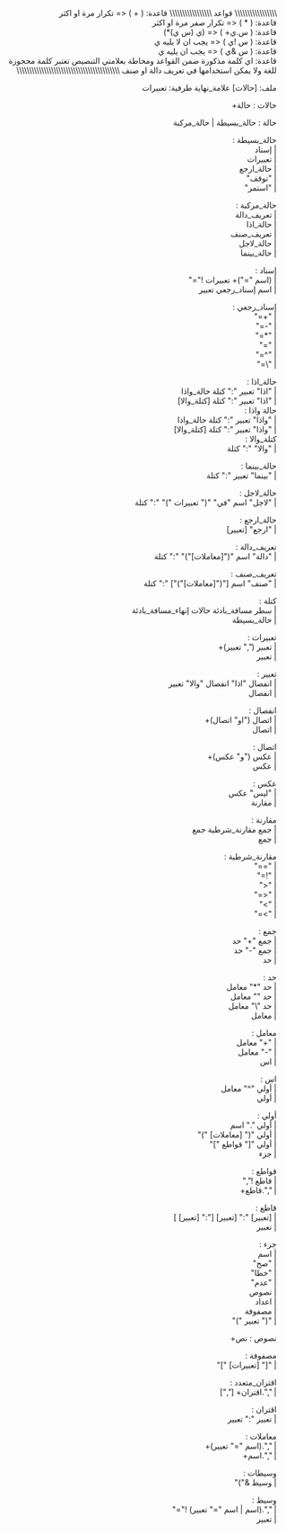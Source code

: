 <div dir="rtl">

\\\\\\\\\\\\\\\\\\\\\\\\\\\\\\\\\\   قواعد   \\\\\\\\\\\\\\\\\\\\\\\\\\\\\\\\\\
قاعدة: ( + ) <= تكرار مرة او اكثر    
قاعدة: ( * ) <= تكرار صفر مرة او اكثر	    
قاعدة: ( س.ي+ ) <= (ي (س ي)*)  
قاعدة: ( س !ي ) <= يجب ان لا يليه ي  
قاعدة: ( س &ي ) <= يجب ان يليه ي    
قاعدة: اي كلمة مذكورة ضمن القواعد ومحاطة بعلامتي التنصيص تعتبر كلمة محجوزة للغة ولا يمكن استخدامها في تعريف دالة او صنف
\\\\\\\\\\\\\\\\\\\\\\\\\\\\\\\\\\\\\\\\\\\\\\\\\\\\\\\\\\\\\\\\\\\\\\\\\\\\\\\\\\\\


ملف: [حالات] علامة_نهاية
طرفية: تعبيرات


حالات : حالة+

حالة : حالة_بسيطة | حالة_مركبة

حالة_بسيطة :  
|      إسناد  
|    تعبيرات  
|   حالة_ارجع  
|     "توقف"  
|    "استمر"

حالة_مركبة :  
| تعريف_دالة  
|   حالة_اذا  
|  تعريف_صنف  
|   حالة_لاجل  
| حالة_بينما


إسناد :  
|      (اسم "=")+ تعبيرات !"="    
|    اسم إسناد_رجعي تعبير  

إسناد_رجعي :  
|  "+="  
|  "-="  
|  "*="  
|  "\="  
|  "^="  
| "\\="

حالة_اذا :  
| "اذا" تعبير ":" كتلة حالة_واذا  
| "اذا" تعبير ":" كتلة [كتلة_والا]    
حالة واذا :    
| "واذا" تعبير ":" كتلة حالة_واذا    
| "واذا" تعبير ":" كتلة [كتلة_والا]    
كتلة_والا :    
| "والا" ":" كتلة  

حالة_بينما :  
| "بينما" تعبير ":" كتلة  
  
حالة_لاجل :  
| "لاجل" اسم "في" "(" تعبيرات ")" ":" كتلة  
  
حالة_ارجع :  
| "ارجع" [تعبير]

تعريف_دالة :  
| "دالة" اسم "("[معاملات]")" ":" كتلة  


تعريف_صنف :  
| "صنف" اسم ["("[معاملات]")"] ":" كتلة  

كتلة :    
| سطر مسافة_بادئة حالات إنهاء_مسافة_بادئة    
| حالة_بسيطة

تعبيرات :  
|       تعبير ("," تعبير)+  
|                   تعبير

تعبير :  
| انفصال "اذا" انفصال "والا" تعبير  
|                       انفصال

انفصال :  
| اتصال ("او" اتصال)+  
|              اتصال

اتصال :  
| عكس ("و" عكس)+  
|           عكس

عكس :  
| "ليس" عكس  
|      مقارنة

مقارنة :    
| جمع مقارنة_شرطية جمع   
| جمع

مقارنة_شرطية :    
| "=="    
| "!="    
| "<"     
| "<="       
| ">"    
| ">="    

جمع :  
| جمع "+" حد  
| جمع "-" حد  
|        حد

حد :  
|  حد "*" معامل  
|  حد "\" معامل  
| حد "\\" معامل  
|         معامل

معامل :  
| "+" معامل  
| "-" معامل  
|       اس

اس :  
| أولي "^" معامل  
|          أولي

أولي :  
|          أولي "." اسم  
| أولي "(" [معاملات] ")"  
|    أولي "[" قواطع "]"  
|                  جزء

قواطع :  
| قاطع !","  
| ",".قاطع+

قاطع :  
| [تعبير] ":" [تعبير] [":" [تعبير] ]  
|                            تعبير

جزء :  
|     اسم  
|    "صح"  
|   "خطا"  
|   "عدم"  
|    نصوص  
|   اعداد  
|  مصفوفة  
| "(" تعبير ")"  

نصوص : نص+

مصفوفة :  
| "[" [تعبيرات] "]"

اقتران_متعدد :  
| ",".اقتران+ [","]

اقتران :  
| تعبير ":" تعبير

معاملات :    
| ",".(اسم "=" تعبير)+    
| ",".اسم+    

وسيطات :  
| وسيط &")"

وسيط :  
| ",".(اسم | اسم "=" تعبير) !"="    
| تعبير

</div>
